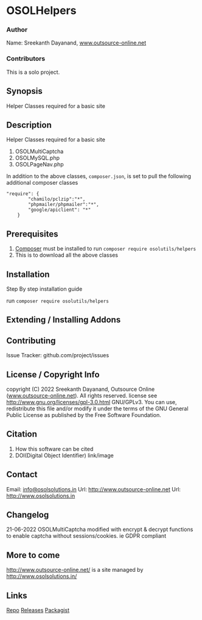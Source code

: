 # OSOLHelpers
### Author

Name: Sreekanth Dayanand, www.outsource-online.net

### Contributors

This is a solo project.

## Synopsis
Helper Classes required for a basic site

## Description
Helper Classes required for a basic site
1. OSOLMultiCaptcha
2. OSOLMySQL.php
3. OSOLPageNav.php

In addition to the above classes, `composer.json`, is set to pull the following additional composer classes 
```
"require": {
		"chamilo/pclzip":"*",		
		"phpmailer/phpmailer":"*",		
        "google/apiclient": "*"
	}
```
## Prerequisites

1. [Composer](https://getcomposer.org/download/) must be installed to run `composer require osolutils/helpers`
2. This is to download all the above classes

## Installation

Step By step installation guide

run `composer require osolutils/helpers`


## Extending / Installing Addons

## Contributing
Issue Tracker: github.com/project/issues

## License / Copyright Info
copyright (C) 2022 Sreekanth Dayanand, Outsource Online (www.outsource-online.net). All rights reserved.
license see http://www.gnu.org/licenses/gpl-3.0.html  GNU/GPLv3. You can use, redistribute this file and/or modify it under the terms of the GNU General Public License as published by the Free Software Foundation.

## Citation
1. How this software can be cited
2. DOI(Digital Object Identifier) link/image

## Contact
Email: info@osolsolutions.in
Url: http://www.outsource-online.net
Url: http://www.osolsolutions.in

## Changelog

21-06-2022 OSOLMultiCaptcha modified with encrypt & decrypt functions to enable captcha without sessions/cookies. ie GDPR compliant

## More to come


http://www.outsource-online.net/ is a site managed by http://www.osolsolutions.in/

## Links

[Repo](https://github.com/osolgithub/OSOLHelpers)
[Releases](https://github.com/osolgithub/OSOLHelpers/releases)
[Packagist](https://packagist.org/packages/osolutils/helpers)